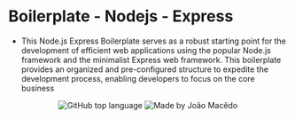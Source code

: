 # Boilerplate - Nodejs - Express
- This Node.js Express Boilerplate serves as a robust starting point for the development of efficient web applications using the popular Node.js framework and the minimalist Express web framework. This boilerplate provides an organized and pre-configured structure to expedite the development process, enabling developers to focus on the core business 
<div align="center">
  <img alt="GitHub top language" src="https://img.shields.io/github/languages/top/joaomacedx/boilerplate-nodejs-express?style=flat" >
  <img alt="Made by João Macêdo" src="https://img.shields.io/badge/made%20by-João%20Macêdo-blue">
 </div>